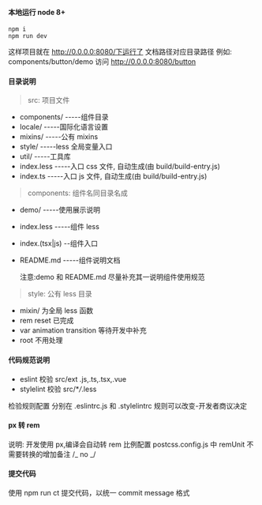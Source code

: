 #### 本地运行 node 8+

```
npm i
npm run dev
```

这样项目就在
http://0.0.0.0:8080/下运行了
文档路径对应目录路径
例如: components/button/demo 访问 http://0.0.0.0:8080/button

#### 目录说明

> src: 项目文件

- components/ -----组件目录
- locale/ -----国际化语言设置
- mixins/ -----公有 mixins
- style/ -----less 全局变量入口
- util/ -----工具库
- index.less -----入口 css 文件, 自动生成(由 build/build-entry.js)
- index.ts -----入口 js 文件, 自动生成(由 build/build-entry.js)

> components: 组件名同目录名成

- demo/ -----使用展示说明
- index.less -----组件 less
- index.(tsx|js) --组件入口
- README.md -----组件说明文档

  注意:demo 和 README.md 尽量补充其一说明组件使用规范

> style: 公有 less 目录

- mixin/ 为全局 less 函数
- rem reset 已完成
- var animation transition 等待开发中补充
- root 不用处理

#### 代码规范说明

- eslint 校验 src/ext .js,.ts,.tsx,.vue
- stylelint 校验 src/\*_/_.less

检验规则配置 分别在 .eslintrc.js 和 .stylelintrc
规则可以改变-开发者商议决定

#### px 转 rem

说明: 开发使用 px,编译会自动转 rem 比例配置 postcss.config.js 中 remUnit
不需要转换的增加备注 /_ no _/

#### 提交代码

使用 npm run ct 提交代码，以统一 commit message 格式

